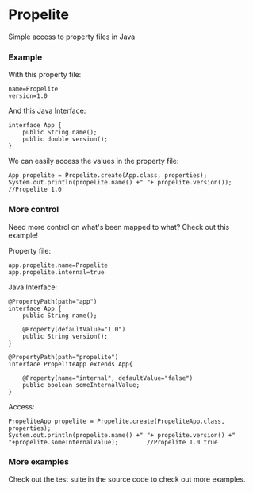 Propelite
=========

Simple access to property files in Java

### Example

With this property file:

	name=Propelite
	version=1.0
	
And this Java Interface:

	interface App {
		public String name();
		public double version();
	}
	
We can easily access the values in the property file:

	App propelite = Propelite.create(App.class, properties);
	System.out.println(propelite.name() +" "+ propelite.version());		//Propelite 1.0
	
### More control

Need more control on what's been mapped to what? Check out this example!

Property file:

	app.propelite.name=Propelite
	app.propelite.internal=true
	
Java Interface:

	@PropertyPath(path="app")
	interface App {
		public String name();
		
		@Property(defaultValue="1.0")
		public String version();
	}
	
	@PropertyPath(path="propelite")
	interface PropeliteApp extends App{
	
		@Property(name="internal", defaultValue="false")
		public boolean someInternalValue;
	}
	
Access:

	PropeliteApp propelite = Propelite.create(PropeliteApp.class, properties);
	System.out.println(propelite.name() +" "+ propelite.version() +" "+propelite.someInternalValue);		//Propelite 1.0 true
	
### More examples

Check out the test suite in the source code to check out more examples.